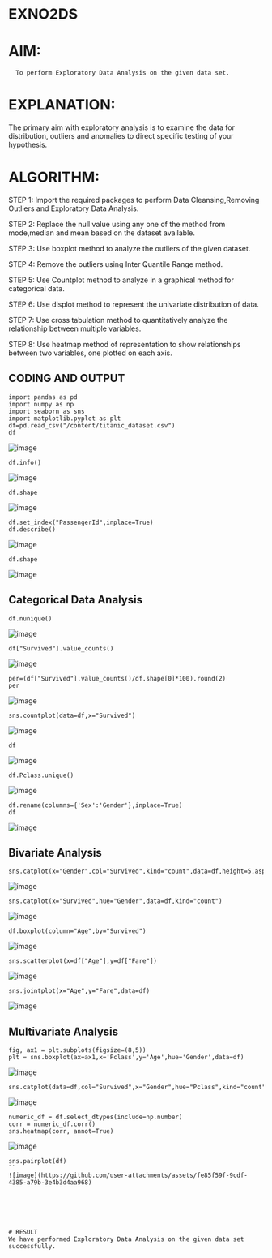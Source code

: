# EXNO2DS
# AIM:
      To perform Exploratory Data Analysis on the given data set.
      
# EXPLANATION:
  The primary aim with exploratory analysis is to examine the data for distribution, outliers and anomalies to direct specific testing of your hypothesis.
  
# ALGORITHM:
STEP 1: Import the required packages to perform Data Cleansing,Removing Outliers and Exploratory Data Analysis.

STEP 2: Replace the null value using any one of the method from mode,median and mean based on the dataset available.

STEP 3: Use boxplot method to analyze the outliers of the given dataset.

STEP 4: Remove the outliers using Inter Quantile Range method.

STEP 5: Use Countplot method to analyze in a graphical method for categorical data.

STEP 6: Use displot method to represent the univariate distribution of data.

STEP 7: Use cross tabulation method to quantitatively analyze the relationship between multiple variables.

STEP 8: Use heatmap method of representation to show relationships between two variables, one plotted on each axis.

## CODING AND OUTPUT
```
import pandas as pd
import numpy as np
import seaborn as sns
import matplotlib.pyplot as plt
df=pd.read_csv("/content/titanic_dataset.csv")
df
```
![image](https://github.com/user-attachments/assets/e2d2d875-46d9-42e9-93ad-fe067e648502)
```
df.info()
```
![image](https://github.com/user-attachments/assets/e99e26de-9426-4b2f-85a3-d90b8ffce2c0)
```
df.shape
```
![image](https://github.com/user-attachments/assets/e55c4a25-4f3c-458f-a374-98bd1b4224a4)
```
df.set_index("PassengerId",inplace=True)
df.describe()
```
![image](https://github.com/user-attachments/assets/6b250da6-81b4-4ec7-a9b2-7c6bc5930af7)
```
df.shape
```
![image](https://github.com/user-attachments/assets/2c961098-5e20-412d-a2c6-db2e55f7f2f8)

## Categorical Data Analysis
```
df.nunique()
```
![image](https://github.com/user-attachments/assets/8ad8dad4-d234-437d-a629-e4ea8045bc7c)
```
df["Survived"].value_counts()
```
![image](https://github.com/user-attachments/assets/0acab847-8d9e-4a90-a8af-bfd22194f5cb)
```
per=(df["Survived"].value_counts()/df.shape[0]*100).round(2)
per
```
![image](https://github.com/user-attachments/assets/ebfdb587-f0b4-46c8-83e6-6d2cef83057a)
```
sns.countplot(data=df,x="Survived")
```
![image](https://github.com/user-attachments/assets/27b9dea5-90b8-4962-b12e-e9183061f6a9)
```
df
```
![image](https://github.com/user-attachments/assets/0070c361-77d0-477b-8db6-e77ccf1996d9)
```
df.Pclass.unique()
```
![image](https://github.com/user-attachments/assets/dffe47c4-563e-43f4-838f-3cabc351ac3e)
```
df.rename(columns={'Sex':'Gender'},inplace=True)
df
```
![image](https://github.com/user-attachments/assets/5152d58d-495d-4e9a-acb7-5b58fab2c2e2)

## Bivariate Analysis
```
sns.catplot(x="Gender",col="Survived",kind="count",data=df,height=5,aspect=.7)
```
![image](https://github.com/user-attachments/assets/b27fb88b-d65e-44be-9ac5-c5968462d313)
```
sns.catplot(x="Survived",hue="Gender",data=df,kind="count")
```
![image](https://github.com/user-attachments/assets/dcdebbe3-babd-4c8a-a163-6bd3ac5154d7)
```
df.boxplot(column="Age",by="Survived")
```
![image](https://github.com/user-attachments/assets/35716570-3d4e-423f-ae71-a0420461c579)
```
sns.scatterplot(x=df["Age"],y=df["Fare"])
```
![image](https://github.com/user-attachments/assets/96d064e9-3538-47e1-916a-f0b884a877ed)
```
sns.jointplot(x="Age",y="Fare",data=df)
```
![image](https://github.com/user-attachments/assets/69f655d9-5ae9-49cf-a414-803aa05aca05)

## Multivariate Analysis
```
fig, ax1 = plt.subplots(figsize=(8,5))
plt = sns.boxplot(ax=ax1,x='Pclass',y='Age',hue='Gender',data=df)
```
![image](https://github.com/user-attachments/assets/8024fca6-50b4-4e58-be15-9c38a4ed97ae)
```
sns.catplot(data=df,col="Survived",x="Gender",hue="Pclass",kind="count")
```
![image](https://github.com/user-attachments/assets/9ba54b14-2874-4066-889b-1fe9ab0395a5)
```
numeric_df = df.select_dtypes(include=np.number)
corr = numeric_df.corr()
sns.heatmap(corr, annot=True)
```
![image](https://github.com/user-attachments/assets/1d969854-162c-495e-86aa-3b7f98f44540)
```
sns.pairplot(df)
``
![image](https://github.com/user-attachments/assets/fe85f59f-9cdf-4385-a79b-3e4b3d4aa968)






# RESULT
We have performed Exploratory Data Analysis on the given data set successfully.

